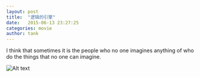 ```yaml
---
layout: post
title:  "逻辑的引擎"
date:   2015-06-13 23:27:25
categories: movie
author: tank
---
```


I think that sometimes it is the people who no one imagines anything of who do the things that no one can imagine.

![Alt text](http://7xjjp8.com1.z0.glb.clouddn.com/movie21.png "模仿游戏")

